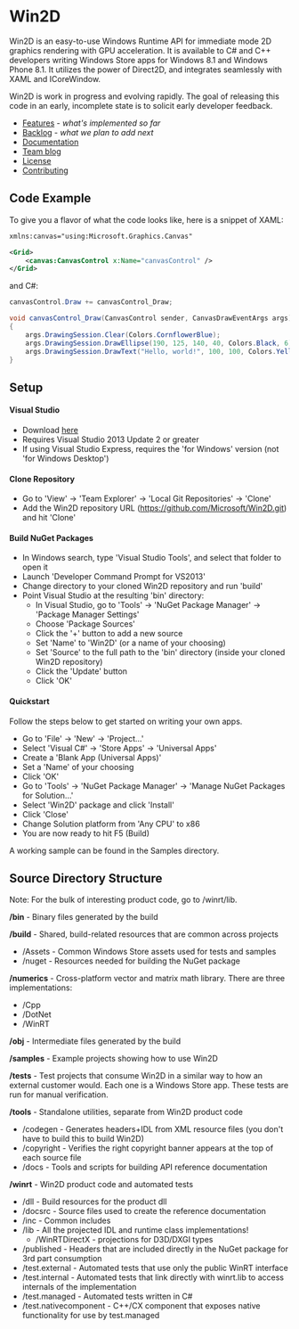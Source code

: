 # Win2D

Win2D is an easy-to-use Windows Runtime API for immediate mode 2D graphics 
rendering with GPU acceleration. It is available to C# and C++ developers writing 
Windows Store apps for Windows 8.1 and Windows Phone 8.1. It utilizes the power of 
Direct2D, and integrates seamlessly with XAML and ICoreWindow.

Win2D is work in progress and evolving rapidly. The goal of releasing this code 
in an early, incomplete state is to solicit early developer feedback.

- [Features](http://github.com/Microsoft/Win2D/wiki/Features) - *what's implemented so far*
- [Backlog](http://github.com/Microsoft/Win2D/wiki/Backlog) - *what we plan to add next*
- [Documentation](http://microsoft.github.io/Win2D)
- [Team blog](http://blogs.msdn.com/b/win2d)
- [License](http://www.apache.org/licenses/LICENSE-2.0.html)
- [Contributing](http://github.com/Microsoft/Win2D/blob/master/CONTRIBUTING)

## Code Example
To give you a flavor of what the code looks like, here is a snippet of XAML:
```xml
xmlns:canvas="using:Microsoft.Graphics.Canvas"

<Grid>
    <canvas:CanvasControl x:Name="canvasControl" />
</Grid>
```
and C#:
```cs
canvasControl.Draw += canvasControl_Draw; 
```
```cs
void canvasControl_Draw(CanvasControl sender, CanvasDrawEventArgs args)
{
    args.DrawingSession.Clear(Colors.CornflowerBlue);
    args.DrawingSession.DrawEllipse(190, 125, 140, 40, Colors.Black, 6);
    args.DrawingSession.DrawText("Hello, world!", 100, 100, Colors.Yellow);
}
```

## Setup
#### Visual Studio
- Download [here](http://www.visualstudio.com/en-us/downloads/download-visual-studio-vs.aspx)
- Requires Visual Studio 2013 Update 2 or greater
- If using Visual Studio Express, requires the 'for Windows' version (not 'for Windows Desktop')

#### Clone Repository
- Go to 'View' -> 'Team Explorer' -> 'Local Git Repositories' -> 'Clone'
- Add the Win2D repository URL (https://github.com/Microsoft/Win2D.git) and hit 'Clone'

#### Build NuGet Packages
- In Windows search, type 'Visual Studio Tools', and select that folder to open it
- Launch 'Developer Command Prompt for VS2013'
- Change directory to your cloned Win2D repository and run 'build'
- Point Visual Studio at the resulting 'bin' directory:
  - In Visual Studio, go to 'Tools' -> 'NuGet Package Manager' -> 'Package Manager Settings'
  - Choose 'Package Sources'
  - Click the '+' button to add a new source
  - Set 'Name' to 'Win2D' (or a name of your choosing)
  - Set 'Source' to the full path to the 'bin' directory (inside your cloned Win2D repository)
  - Click the 'Update' button
  - Click 'OK'

#### Quickstart
Follow the steps below to get started on writing your own apps.
 
- Go to 'File' -> 'New' -> 'Project...'
- Select 'Visual C#' -> 'Store Apps' -> 'Universal Apps'
- Create a 'Blank App (Universal Apps)'
- Set a 'Name' of your choosing
- Click 'OK'
- Go to 'Tools' -> 'NuGet Package Manager' -> 'Manage NuGet Packages for Solution...'
- Select 'Win2D' package and click 'Install'
- Click 'Close'
- Change Solution platform from 'Any CPU' to x86
- You are now ready to hit F5 (Build)

A working sample can be found in the Samples directory.

## Source Directory Structure

Note: For the bulk of interesting product code, go to /winrt/lib.

**/bin** - Binary files generated by the build

**/build** - Shared, build-related resources that are common across projects
- /Assets - Common Windows Store assets used for tests and samples
- /nuget - Resources needed for building the NuGet package

**/numerics** - Cross-platform vector and matrix math library. There are three implementations:
- /Cpp
- /DotNet
- /WinRT

**/obj** - Intermediate files generated by the build

**/samples** - Example projects showing how to use Win2D

**/tests** - Test projects that consume Win2D in a similar way to how an 
external customer would. Each one is a Windows Store app. These tests are run for manual 
verification.

**/tools** - Standalone utilities, separate from Win2D product code
- /codegen - Generates headers+IDL from XML resource files (you don't have to build this to build Win2D)
- /copyright - Verifies the right copyright banner appears at the top of each source file
- /docs - Tools and scripts for building API reference documentation

**/winrt** - Win2D product code and automated tests
- /dll - Build resources for the product dll
- /docsrc - Source files used to create the reference documentation
- /inc - Common includes
- /lib - All the projected IDL and runtime class implementations!
  - /WinRTDirectX - projections for D3D/DXGI types
- /published - Headers that are included directly in the NuGet package for 3rd part consumption
- /test.external - Automated tests that use only the public WinRT interface
- /test.internal - Automated tests that link directly with winrt.lib to access internals of the implementation
- /test.managed - Automated tests written in C#
- /test.nativecomponent - C++/CX component that exposes native functionality for use by test.managed
